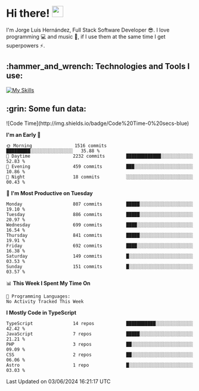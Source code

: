 <h1 align="left">
 <abc>
  <br>Hi there! <img src="https://user-images.githubusercontent.com/42378118/110234147-e3259600-7f4e-11eb-95be-0c4047144dea.gif" width="30"><br>
 </abc>
</h1>

I'm Jorge Luis Hernández, Full Stack Software Developer :sunglasses:. I love programming :computer: and music :musical_score:, if I use them at the same time I get superpowers :zap:. 


<h2 align="left">:hammer_and_wrench: Technologies and Tools I use:</h2>

[![My Skills](https://skillicons.dev/icons?i=js,ts,html,css,py,vue,react,next,nest,postgres,mysql)](https://skillicons.dev)

<h2 align="left">:grin: Some fun data:</h2>
<!--START_SECTION:waka-->
![Code Time](http://img.shields.io/badge/Code%20Time-0%20secs-blue)

**I'm an Early 🐤** 

```text
🌞 Morning                1516 commits        █████████░░░░░░░░░░░░░░░░   35.88 % 
🌆 Daytime                2232 commits        █████████████░░░░░░░░░░░░   52.83 % 
🌃 Evening                459 commits         ███░░░░░░░░░░░░░░░░░░░░░░   10.86 % 
🌙 Night                  18 commits          ░░░░░░░░░░░░░░░░░░░░░░░░░   00.43 % 
```
📅 **I'm Most Productive on Tuesday** 

```text
Monday                   807 commits         █████░░░░░░░░░░░░░░░░░░░░   19.10 % 
Tuesday                  886 commits         █████░░░░░░░░░░░░░░░░░░░░   20.97 % 
Wednesday                699 commits         ████░░░░░░░░░░░░░░░░░░░░░   16.54 % 
Thursday                 841 commits         █████░░░░░░░░░░░░░░░░░░░░   19.91 % 
Friday                   692 commits         ████░░░░░░░░░░░░░░░░░░░░░   16.38 % 
Saturday                 149 commits         █░░░░░░░░░░░░░░░░░░░░░░░░   03.53 % 
Sunday                   151 commits         █░░░░░░░░░░░░░░░░░░░░░░░░   03.57 % 
```


📊 **This Week I Spent My Time On** 

```text
💬 Programming Languages: 
No Activity Tracked This Week
```

**I Mostly Code in TypeScript** 

```text
TypeScript               14 repos            ███████████░░░░░░░░░░░░░░   42.42 % 
JavaScript               7 repos             █████░░░░░░░░░░░░░░░░░░░░   21.21 % 
PHP                      3 repos             ██░░░░░░░░░░░░░░░░░░░░░░░   09.09 % 
CSS                      2 repos             ██░░░░░░░░░░░░░░░░░░░░░░░   06.06 % 
Astro                    1 repo              █░░░░░░░░░░░░░░░░░░░░░░░░   03.03 % 
```




 Last Updated on 03/06/2024 16:21:17 UTC
<!--END_SECTION:waka-->
